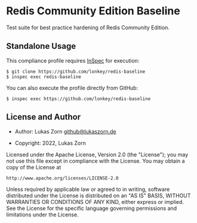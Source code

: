 # Redis Community Edition Baseline

Test suite for best practice hardening of Redis Community Edition.

## Standalone Usage

This compliance profile requires [InSpec](https://github.com/chef/inspec) for execution:

```shell
$ git clone https://github.com/lonkey/redis-baseline
$ inspec exec redis-baseline
```

You can also execute the profile directly from GitHub:

```shell
$ inspec exec https://github.com/lonkey/redis-baseline
```

## License and Author

- Author: Lukas Zorn <github@lukaszorn.de>

- Copyright: 2022, Lukas Zorn

Licensed under the Apache License, Version 2.0 (the "License");
you may not use this file except in compliance with the License.
You may obtain a copy of the License at

    http://www.apache.org/licenses/LICENSE-2.0

Unless required by applicable law or agreed to in writing, software
distributed under the License is distributed on an "AS IS" BASIS,
WITHOUT WARRANTIES OR CONDITIONS OF ANY KIND, either express or implied.
See the License for the specific language governing permissions and
limitations under the License.
